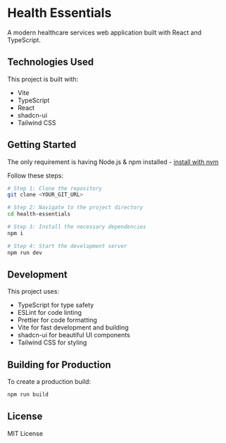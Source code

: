 # Health Essentials

A modern healthcare services web application built with React and TypeScript.

## Technologies Used

This project is built with:
- Vite
- TypeScript
- React
- shadcn-ui
- Tailwind CSS

## Getting Started

The only requirement is having Node.js & npm installed - [install with nvm](https://github.com/nvm-sh/nvm#installing-and-updating)

Follow these steps:

```sh
# Step 1: Clone the repository
git clone <YOUR_GIT_URL>

# Step 2: Navigate to the project directory
cd health-essentials

# Step 3: Install the necessary dependencies
npm i

# Step 4: Start the development server
npm run dev
```

## Development

This project uses:
- TypeScript for type safety
- ESLint for code linting
- Prettier for code formatting
- Vite for fast development and building
- shadcn-ui for beautiful UI components
- Tailwind CSS for styling

## Building for Production

To create a production build:

```sh
npm run build
```

## License

MIT License
